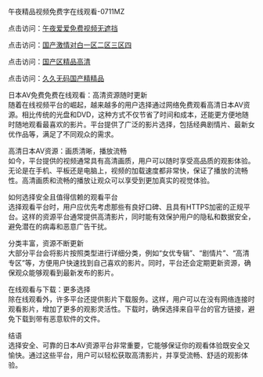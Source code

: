 午夜精品视频免费字在线观看-0711MZ  

点击访问：<a href="https://heiliaowzu4ur.pages.dev">午夜爱爱免费视频无遮挡</a>  

点击访问：<a href="https://heiliaozj3tjd.pages.dev">国产激情对白一区二区三区四</a>  

点击访问：<a href="https://heiliaoxwd5i8.pages.dev">国产区精品高清</a>  

点击访问：<a href="https://heiliao2dmwwy.pages.dev">久久无码国产精精品</a>  

日本AV免费免费在线观看：高清资源随时更新  
随着在线视频平台的崛起，越来越多的用户选择通过网络免费观看高清日本AV资源。相比传统的光盘和DVD，这种方式不仅节省了时间和成本，还能更方便地随时随地观看最喜欢的影片。平台提供了广泛的影片选择，包括经典剧情片、最新女优作品等，满足了不同观众的需求。  

高清日本AV资源：画质清晰，播放流畅  
如今，平台提供的视频通常具有高清画质，用户可以随时享受高品质的观影体验。无论是在手机、平板还是电脑上，视频的加载速度都非常快，保证了播放的流畅性。高清画质和流畅的播放让观众可以享受到更加真实的视觉体验。  

如何选择安全且值得信赖的观看平台  
选择观看平台时，用户应优先考虑那些有良好口碑、且具有HTTPS加密的正规平台。这样的资源平台通常提供高清影片，同时能有效保护用户的隐私和数据安全，避免潜在的病毒和恶意广告干扰。  

分类丰富，资源不断更新  
大部分平台会将影片按照类型进行详细分类，例如“女优专辑”、“剧情片”、“高清专区”等，方便用户快速找到自己喜欢的影片。同时，平台还会定期更新资源，确保观众能够观看到最新发布的影片。  

在线观看与下载：更多选择  
除在线观看外，许多平台还提供影片下载服务。这样，用户可以在没有网络连接时观看影片，增加了更多的观影灵活性。下载时，确保选择来自平台的官方链接，避免下载到带有恶意软件的文件。  

结语  
选择安全、可靠的日本AV资源平台非常重要，它能够保证你的观看体验既安全又愉快。通过这些平台，用户可以轻松获取高清影片，并享受流畅、舒适的观影体验。  
<span style="display:none;">[Canonical link]( )</span>

